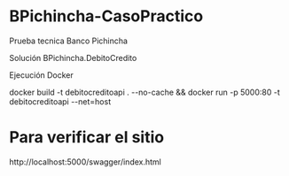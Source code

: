 # BPichincha-CasoPractico
Prueba tecnica Banco Pichincha

Solución BPichincha.DebitoCredito

Ejecución Docker

docker build -t debitocreditoapi . --no-cache && 
docker run -p 5000:80 -t debitocreditoapi --net=host

# Para verificar el sitio
http://localhost:5000/swagger/index.html